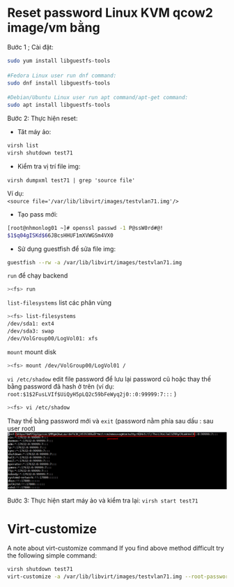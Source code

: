 # Reset password Linux KVM qcow2 image/vm bằng 

Bước 1 ; Cài đặt:

```sh
sudo yum install libguestfs-tools

#Fedora Linux user run dnf command:
sudo dnf install libguestfs-tools

#Debian/Ubuntu Linux user run apt command/apt-get command:
sudo apt install libguestfs-tools
```

Bước 2: Thực hiện reset:

- Tăt máy ảo:

```sh
virsh list
virsh shutdown test71
```

- Kiểm tra vị trí file img:

`
virsh dumpxml test71 | grep 'source file'
`

Ví dụ:       
`<source file='/var/lib/libvirt/images/testvlan71.img'/>`

- Tạo pass mới:
```sh
[root@nhmonlog01 ~]# openssl passwd -1 P@ssW0rd#@!
$1$q04gISKd$66JBcsHHUF1mXVWGSm4VX0
```

- Sử dụng guestfish để sửa file img:

```sh
guestfish --rw -a /var/lib/libvirt/images/testvlan71.img
```

`run` để chạy backend
```sh
><fs> run
```
`list-filesystems` list các phân vùng
```sh
><fs> list-filesystems
/dev/sda1: ext4
/dev/sda3: swap
/dev/VolGroup00/LogVol01: xfs
```

`mount` mount disk 

```sh
><fs> mount /dev/VolGroup00/LogVol01 /
```

`vi /etc/shadow` edit file password để lưu lại password cũ hoặc thay thế bằng password đã hash ở trên
(ví dụ: `root:$1$2FusLVIf$UiQyH5pLQ2c59bFeWyq2j0::0:99999:7:::` )

```sh
><fs> vi /etc/shadow
```

Thay thế bằng password mới và `exit` (password nằm phía sau dấu : sau user root)
![](images/libquest.png)

Bước 3: Thực hiện start máy ảo và kiểm tra lại:
`
 virsh start test71
`

# Virt-customize
A note about virt-customize command
If you find above method difficult try the following simple command:
```sh
virsh shutdown test71
virt-customize -a /var/lib/libvirt/images/testvlan71.img --root-password password:P@ssW0rd@@ --uninstall cloud-init
```
